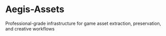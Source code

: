 # Aegis-Assets
Professional-grade infrastructure for game asset extraction, preservation, and creative workflows
